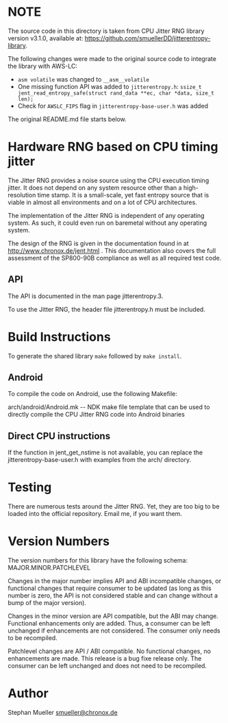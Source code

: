 NOTE
=======================================

The source code in this directory is taken from CPU Jitter RNG library
version v3.1.0, available at:
https://github.com/smuellerDD/jitterentropy-library.

The following changes were made to the original source code to integrate
the library with AWS-LC:
* `asm volatile` was changed to `__asm__volatile`
* One missing function API was added to `jitterentropy.h`:
  `ssize_t jent_read_entropy_safe(struct rand_data **ec, char *data, size_t len);`
* Check for `AWSLC_FIPS` flag in `jitterentropy-base-user.h` was added

The original README.md file starts below.

Hardware RNG based on CPU timing jitter
=======================================

The Jitter RNG provides a noise source using the CPU execution timing jitter.
It does not depend on any system resource other than a high-resolution time
stamp. It is a small-scale, yet fast entropy source that is viable in almost
all environments and on a lot of CPU architectures.

The implementation of the Jitter RNG is independent of any operating system.
As such, it could even run on baremetal without any operating system.

The design of the RNG is given in the documentation found in at
http://www.chronox.de/jent.html . This documentation also covers the full
assessment of the SP800-90B compliance as well as all required test code.

API
---

The API is documented in the man page jitterentropy.3.

To use the Jitter RNG, the header file jitterentropy.h must be included.

Build Instructions
==================

To generate the shared library `make` followed by `make install`.

Android
-------

To compile the code on Android, use the following Makefile:

arch/android/Android.mk	-- NDK make file template that can be used to directly
			   compile the CPU Jitter RNG code into Android binaries

Direct CPU instructions
-----------------------

If the function in jent_get_nstime is not available, you can replace the
jitterentropy-base-user.h with examples from the arch/ directory.

Testing
=======

There are numerous tests around the Jitter RNG. Yet, they are too big to be
loaded into the official repository. Email me, if you want them.

Version Numbers
===============
The version numbers for this library have the following schema:
MAJOR.MINOR.PATCHLEVEL

Changes in the major number implies API and ABI incompatible changes, or
functional changes that require consumer to be updated (as long as this
number is zero, the API is not considered stable and can change without a
bump of the major version).

Changes in the minor version are API compatible, but the ABI may change.
Functional enhancements only are added. Thus, a consumer can be left
unchanged if enhancements are not considered. The consumer only needs to
be recompiled.

Patchlevel changes are API / ABI compatible. No functional changes, no
enhancements are made. This release is a bug fixe release only. The
consumer can be left unchanged and does not need to be recompiled.

Author
======
Stephan Mueller <smueller@chronox.de>
